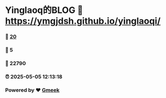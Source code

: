 # Yinglaoq的BLOG :link: https://ymgjdsh.github.io/yinglaoqi/ 
### :page_facing_up: [20](https://ymgjdsh.github.io/yinglaoqi//tag.html) 
### :speech_balloon: 5 
### :hibiscus: 22790 
### :alarm_clock: 2025-05-05 12:13:18 
### Powered by :heart: [Gmeek](https://github.com/Meekdai/Gmeek)
